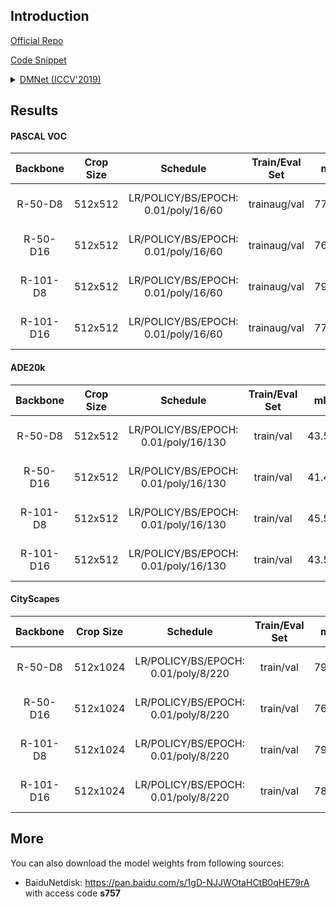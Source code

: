 ## Introduction

<a href="https://github.com/Junjun2016/DMNet">Official Repo</a>

<a href="https://github.com/SegmentationBLWX/sssegmentation/blob/main/ssseg/modules/models/segmentors/dmnet/dmnet.py">Code Snippet</a>

<details>
<summary align="left"><a href="https://openaccess.thecvf.com/content_ICCV_2019/papers/He_Dynamic_Multi-Scale_Filters_for_Semantic_Segmentation_ICCV_2019_paper.pdf">DMNet (ICCV'2019)</a></summary>

```latex
@InProceedings{He_2019_ICCV,
    author = {He, Junjun and Deng, Zhongying and Qiao, Yu},
    title = {Dynamic Multi-Scale Filters for Semantic Segmentation},
    booktitle = {Proceedings of the IEEE/CVF International Conference on Computer Vision (ICCV)},
    month = {October},
    year = {2019}
}
```

</details>


## Results

#### PASCAL VOC
| Backbone  | Crop Size  | Schedule                             | Train/Eval Set  | mIoU   | Download                                                                                                                                                                                                                                                                                                                                                                                 |
| :-:       | :-:        | :-:                                  | :-:             | :-:    | :-:                                                                                                                                                                                                                                                                                                                                                                                      |
| R-50-D8   | 512x512    | LR/POLICY/BS/EPOCH: 0.01/poly/16/60  | trainaug/val    | 77.38% | [cfg](https://raw.githubusercontent.com/SegmentationBLWX/sssegmentation/main/ssseg/configs/dmnet/dmnet_resnet50os8_voc.py) &#124; [model](https://github.com/SegmentationBLWX/modelstore/releases/download/ssseg_dmnet/dmnet_resnet50os8_voc_train.pth) &#124; [log](https://github.com/SegmentationBLWX/modelstore/releases/download/ssseg_dmnet/dmnet_resnet50os8_voc_train.log)       |
| R-50-D16  | 512x512    | LR/POLICY/BS/EPOCH: 0.01/poly/16/60  | trainaug/val    | 76.70% | [cfg](https://raw.githubusercontent.com/SegmentationBLWX/sssegmentation/main/ssseg/configs/dmnet/dmnet_resnet50os16_voc.py) &#124; [model](https://github.com/SegmentationBLWX/modelstore/releases/download/ssseg_dmnet/dmnet_resnet50os16_voc_train.pth) &#124; [log](https://github.com/SegmentationBLWX/modelstore/releases/download/ssseg_dmnet/dmnet_resnet50os16_voc_train.log)    |
| R-101-D8  | 512x512    | LR/POLICY/BS/EPOCH: 0.01/poly/16/60  | trainaug/val    | 79.15% | [cfg](https://raw.githubusercontent.com/SegmentationBLWX/sssegmentation/main/ssseg/configs/dmnet/dmnet_resnet101os8_voc.py) &#124; [model](https://github.com/SegmentationBLWX/modelstore/releases/download/ssseg_dmnet/dmnet_resnet101os8_voc_train.pth) &#124; [log](https://github.com/SegmentationBLWX/modelstore/releases/download/ssseg_dmnet/dmnet_resnet101os8_voc_train.log)    |
| R-101-D16 | 512x512    | LR/POLICY/BS/EPOCH: 0.01/poly/16/60  | trainaug/val    | 77.76% | [cfg](https://raw.githubusercontent.com/SegmentationBLWX/sssegmentation/main/ssseg/configs/dmnet/dmnet_resnet101os16_voc.py) &#124; [model](https://github.com/SegmentationBLWX/modelstore/releases/download/ssseg_dmnet/dmnet_resnet101os16_voc_train.pth) &#124; [log](https://github.com/SegmentationBLWX/modelstore/releases/download/ssseg_dmnet/dmnet_resnet101os16_voc_train.log) |

#### ADE20k
| Backbone  | Crop Size  | Schedule                             | Train/Eval Set  | mIoU   | Download                                                                                                                                                                                                                                                                                                                                                                                          |
| :-:       | :-:        | :-:                                  | :-:             | :-:    | :-:                                                                                                                                                                                                                                                                                                                                                                                               |
| R-50-D8   | 512x512    | LR/POLICY/BS/EPOCH: 0.01/poly/16/130 | train/val       | 43.54% | [cfg](https://raw.githubusercontent.com/SegmentationBLWX/sssegmentation/main/ssseg/configs/dmnet/dmnet_resnet50os8_ade20k.py) &#124; [model](https://github.com/SegmentationBLWX/modelstore/releases/download/ssseg_dmnet/dmnet_resnet50os8_ade20k_train.pth) &#124; [log](https://github.com/SegmentationBLWX/modelstore/releases/download/ssseg_dmnet/dmnet_resnet50os8_ade20k_train.log)       |
| R-50-D16  | 512x512    | LR/POLICY/BS/EPOCH: 0.01/poly/16/130 | train/val       | 41.43% | [cfg](https://raw.githubusercontent.com/SegmentationBLWX/sssegmentation/main/ssseg/configs/dmnet/dmnet_resnet50os16_ade20k.py) &#124; [model](https://github.com/SegmentationBLWX/modelstore/releases/download/ssseg_dmnet/dmnet_resnet50os16_ade20k_train.pth) &#124; [log](https://github.com/SegmentationBLWX/modelstore/releases/download/ssseg_dmnet/dmnet_resnet50os16_ade20k_train.log)    |
| R-101-D8  | 512x512    | LR/POLICY/BS/EPOCH: 0.01/poly/16/130 | train/val       | 45.53% | [cfg](https://raw.githubusercontent.com/SegmentationBLWX/sssegmentation/main/ssseg/configs/dmnet/dmnet_resnet101os8_ade20k.py) &#124; [model](https://github.com/SegmentationBLWX/modelstore/releases/download/ssseg_dmnet/dmnet_resnet101os8_ade20k_train.pth) &#124; [log](https://github.com/SegmentationBLWX/modelstore/releases/download/ssseg_dmnet/dmnet_resnet101os8_ade20k_train.log)    |
| R-101-D16 | 512x512    | LR/POLICY/BS/EPOCH: 0.01/poly/16/130 | train/val       | 43.53% | [cfg](https://raw.githubusercontent.com/SegmentationBLWX/sssegmentation/main/ssseg/configs/dmnet/dmnet_resnet101os16_ade20k.py) &#124; [model](https://github.com/SegmentationBLWX/modelstore/releases/download/ssseg_dmnet/dmnet_resnet101os16_ade20k_train.pth) &#124; [log](https://github.com/SegmentationBLWX/modelstore/releases/download/ssseg_dmnet/dmnet_resnet101os16_ade20k_train.log) |

#### CityScapes
| Backbone  | Crop Size  | Schedule                             | Train/Eval Set  | mIoU   | Download                                                                                                                                                                                                                                                                                                                                                                                                      |
| :-:       | :-:        | :-:                                  | :-:             | :-:    | :-:                                                                                                                                                                                                                                                                                                                                                                                                           |
| R-50-D8   | 512x1024   | LR/POLICY/BS/EPOCH: 0.01/poly/8/220  | train/val       | 79.17% | [cfg](https://raw.githubusercontent.com/SegmentationBLWX/sssegmentation/main/ssseg/configs/dmnet/dmnet_resnet50os8_cityscapes.py) &#124; [model](https://github.com/SegmentationBLWX/modelstore/releases/download/ssseg_dmnet/dmnet_resnet50os8_cityscapes_train.pth) &#124; [log](https://github.com/SegmentationBLWX/modelstore/releases/download/ssseg_dmnet/dmnet_resnet50os8_cityscapes_train.log)       |
| R-50-D16  | 512x1024   | LR/POLICY/BS/EPOCH: 0.01/poly/8/220  | train/val       | 76.43% | [cfg](https://raw.githubusercontent.com/SegmentationBLWX/sssegmentation/main/ssseg/configs/dmnet/dmnet_resnet50os16_cityscapes.py) &#124; [model](https://github.com/SegmentationBLWX/modelstore/releases/download/ssseg_dmnet/dmnet_resnet50os16_cityscapes_train.pth) &#124; [log](https://github.com/SegmentationBLWX/modelstore/releases/download/ssseg_dmnet/dmnet_resnet50os16_cityscapes_train.log)    |
| R-101-D8  | 512x1024   | LR/POLICY/BS/EPOCH: 0.01/poly/8/220  | train/val       | 79.90% | [cfg](https://raw.githubusercontent.com/SegmentationBLWX/sssegmentation/main/ssseg/configs/dmnet/dmnet_resnet101os8_cityscapes.py) &#124; [model](https://github.com/SegmentationBLWX/modelstore/releases/download/ssseg_dmnet/dmnet_resnet101os8_cityscapes_train.pth) &#124; [log](https://github.com/SegmentationBLWX/modelstore/releases/download/ssseg_dmnet/dmnet_resnet101os8_cityscapes_train.log)    |
| R-101-D16 | 512x1024   | LR/POLICY/BS/EPOCH: 0.01/poly/8/220  | train/val       | 78.09% | [cfg](https://raw.githubusercontent.com/SegmentationBLWX/sssegmentation/main/ssseg/configs/dmnet/dmnet_resnet101os16_cityscapes.py) &#124; [model](https://github.com/SegmentationBLWX/modelstore/releases/download/ssseg_dmnet/dmnet_resnet101os16_cityscapes_train.pth) &#124; [log](https://github.com/SegmentationBLWX/modelstore/releases/download/ssseg_dmnet/dmnet_resnet101os16_cityscapes_train.log) |


## More
You can also download the model weights from following sources:
- BaiduNetdisk: https://pan.baidu.com/s/1gD-NJJWOtaHCtB0qHE79rA with access code **s757**